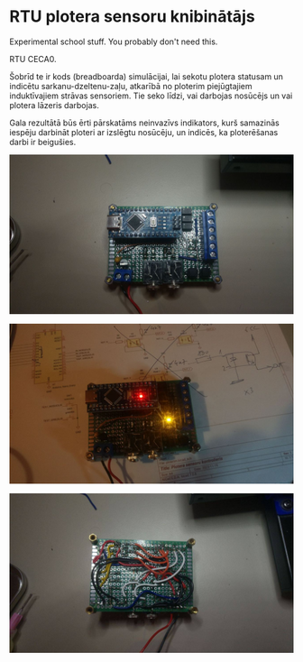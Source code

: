 RTU plotera sensoru knibinātājs
===============================

Experimental school stuff. You probably don't need this.

RTU CECA0.

Šobrīd te ir kods (breadboarda) simulācijai, lai sekotu plotera statusam un
indicētu sarkanu-dzeltenu-zaļu, atkarībā no ploterim piejūgtajiem induktīvajiem
strāvas sensoriem. Tie seko līdzi, vai darbojas nosūcējs un vai plotera lāzeris
darbojas. 

Gala rezultātā būs ērti pārskatāms neinvazīvs indikators, kurš samazinās
iespēju darbināt ploteri ar izslēgtu nosūcēju, un indicēs, ka ploterēšanas
darbi ir beigušies.


![Platīte](photos/2311-plate-wip.jpg?raw=true)

![Platīte spīd](photos/2311-plate-spiid.jpg?raw=true)

![Platīte no apakšas izskatās pēc miskastes](photos/2311-plate-dibens.jpg?raw=true)
